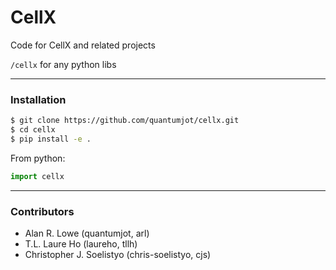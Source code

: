 # CellX

Code for CellX and related projects

`/cellx` for any python libs  

---

### Installation

```sh
$ git clone https://github.com/quantumjot/cellx.git
$ cd cellx
$ pip install -e .
```

From python:

```python
import cellx
```

---

### Contributors
* Alan R. Lowe (quantumjot, arl)
* T.L. Laure Ho (laureho, tllh)
* Christopher J. Soelistyo (chris-soelistyo, cjs)

